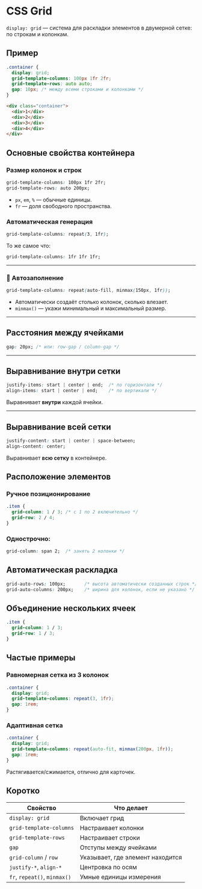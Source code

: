 # CSS Grid

`display: grid` — система для раскладки элементов в двумерной сетке: по строкам и колонкам.


## Пример

```css
.container {
  display: grid;
  grid-template-columns: 100px 1fr 2fr;
  grid-template-rows: auto auto;
  gap: 10px; /* между всеми строками и колонками */
}
```

```html
<div class="container">
  <div>1</div>
  <div>2</div>
  <div>3</div>
  <div>4</div>
</div>
```

## Основные свойства контейнера

### Размер колонок и строк

```css
grid-template-columns: 100px 1fr 2fr;
grid-template-rows: auto 200px;
```

* `px`, `em`, `%` — обычные единицы.
* `fr` — доля свободного пространства.

### Автоматическая генерация

```css
grid-template-columns: repeat(3, 1fr);
```

То же самое что:

```css
grid-template-columns: 1fr 1fr 1fr;
```

---

### 🔄 Автозаполнение

```css
grid-template-columns: repeat(auto-fill, minmax(150px, 1fr));
```

* Автоматически создаёт столько колонок, сколько влезает.
* `minmax()` — укажи минимальный и максимальный размер.

---

## Расстояния между ячейками

```css
gap: 20px; /* или: row-gap / column-gap */
```

---

## Выравнивание внутри сетки

```css
justify-items: start | center | end;  /* по горизонтали */
align-items: start | center | end;    /* по вертикали */
```

Выравнивает **внутри** каждой ячейки.

---

## Выравнивание всей сетки

```css
justify-content: start | center | space-between;
align-content: center;
```

Выравнивает **всю сетку** в контейнере.


## Расположение элементов

### Ручное позиционирование

```css
.item {
  grid-column: 1 / 3; /* с 1 по 2 включительно */
  grid-row: 2 / 4;
}
```

### Однострочно:

```css
grid-column: span 2;  /* занять 2 колонки */
```


## Автоматическая раскладка

```css
grid-auto-rows: 100px;       /* высота автоматически созданных строк */
grid-auto-columns: 200px;    /* ширина для колонок, если не указано */
```


## Объединение нескольких ячеек

```css
.item {
  grid-column: 1 / 3;
  grid-row: 1 / 3;
}
```


## Частые примеры

### Равномерная сетка из 3 колонок

```css
.container {
  display: grid;
  grid-template-columns: repeat(3, 1fr);
  gap: 1rem;
}
```


### Адаптивная сетка

```css
.container {
  display: grid;
  grid-template-columns: repeat(auto-fit, minmax(200px, 1fr));
  gap: 1rem;
}
```

Растягивается/сжимается, отлично для карточек.


## Коротко

| Свойство                     | Что делает                       |
| ---------------------------- | -------------------------------- |
| `display: grid`              | Включает грид                    |
| `grid-template-columns`      | Настраивает колонки              |
| `grid-template-rows`         | Настраивает строки               |
| `gap`                        | Отступы между ячейками           |
| `grid-column` / `row`        | Указывает, где элемент находится |
| `justify-*`, `align-*`       | Центровка по осям                |
| `fr`, `repeat()`, `minmax()` | Умные единицы измерения          |

